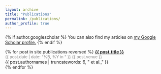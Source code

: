 ```yaml
---
layout: archive
title: "Publications"
permalink: /publications/
author_profile: true
---
```


<style type="text/css">
#dates { color: #808080; font-size: small; }
</style>
{% if author.googlescholar %}
  You can also find my articles on <u><a href="{{author.googlescholar}}">my Google Scholar profile</a>.</u>
{% endif %}

<!---{% include base_path %}[comment:] --->

{% for post in site.publications reversed %}
  <b><a href="{{ post.url | prepend: site.resource }}.html"> {{ post.title }} </a></b>  
  <span id="dates">{{ post.date | date: "%B, %Y in " }} {{ post.venue }}</span>  
  {{ post.authornames | truncatewords: 6, " et al.," }}  
{% endfor %}


